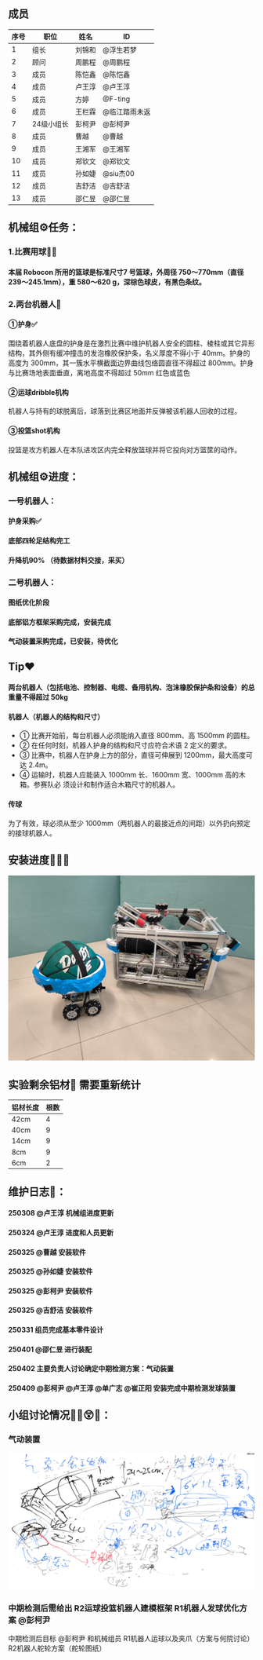 ## 成员
|序号 |职位 | 姓名  | ID|
|---|---|---|---|
| 1 |组长|刘锦和| @浮生若梦 |
| 2 |顾问|周鹏程|@周鹏程|
| 3 |成员|陈恺鑫|@陈恺鑫 |
| 4 |成员|卢王淳| @卢王淳 |
| 5 |成员|方婷| @F-ting |
| 6 |成员|王栏霖 | @临江踏雨未返 |
| 7 |24级小组长|彭柯尹| @彭柯尹 |
| 8 |成员|曹越| @曹越 |
| 9 |成员|王湘军| @王湘军 |
| 10|成员|郑钦文| @郑钦文 |
| 11|成员|孙如婕| @siu杰00 |
| 12|成员|吉舒洁| @吉舒洁 |
| 13|成员|邵仁昱| @邵仁昱|
<p align="left"> 
<div align="left">
</p>




## 机械组⚙️任务：
### 1.比赛用球🏀✅
#### 本届 Robocon 所用的篮球是标准尺寸7 号篮球，外周径 750～770mm（直径239～245.1mm），重 580～620 g，深棕色球皮，有黑色条纹。

### 2.**两台**机器人🤖

#### **①护身**✅
围绕着机器人底盘的护身是在激烈比赛中维护机器人安全的圆柱、棱柱或其它异形结构，其外侧有缓冲撞击的发泡橡胶保护条，名义厚度不得小于 40mm。护身的高度为 300mm，其一簇水平横截面边界曲线包络圆直径不得超过 800mm。护身与比赛场地表面垂直，离地高度不得超过 50mm
红色或蓝色
#### **②运球dribble机构**
机器人与持有的球脱离后，球落到比赛区地面并反弹被该机器人回收的过程。

#### **③投篮shot机构**
投篮是攻方机器人在本队进攻区内完全释放篮球并将它投向对方篮筐的动作。



## 机械组⚙️进度：
### **一号**机器人：
#### 护身采购✅    
#### 底部四轮足结构完工
#### 升降机90% （待数据材料交接，采买）

### **二号**机器人：
#### 图纸优化阶段
#### 底部铝方框架采购完成，安装完成
#### 气动装置采购完成，已安装，待优化

## Tip❤️
#### 两台机器人（包括电池、控制器、电缆、备用机构、泡沫橡胶保护条和设备）的总重量不得超过 50kg
#### 机器人（机器人的结构和尺寸）
- ① 比赛开始前，每台机器人必须能纳入直径 800mm、高 1500mm 的圆柱。
- ② 在任何时刻，机器人护身的结构和尺寸应符合术语 2 定义的要求。
- ③ 比赛中，机器人在护身上方的部分，直径可伸展到 1200mm，最大高度可达 2.4m。
- ④ 运输时，机器人应能装入 1000mm 长、1600mm 宽、1000mm 高的木箱。参赛队必
须设计和制作适合木箱尺寸的机器人。
#### 传球
为了有效，球必须从至少 1000mm（两机器人的最接近点的间距）以外扔向预定的接球机器人。

## 安装进度🏃‍♂️‍➡️
![输入图片说明](a959ac655d540345d5ace97a55651419_.jpg)
## 实验剩余铝材🔩 需要重新统计
| 铝材长度 | 根数 |
|----------|------|
| 42cm     | 4    |
| 40cm     | 9    |
| 14cm     | 9    |
| 8cm      | 9    |
| 6cm      | 2    |

## 维护日志📓：
#### 250308  @卢王淳 机械组进度更新
#### 250324  @卢王淳 进度和人员更新
#### 250325  @曹越 安装软件
#### 250325  @孙如婕 安装软件
#### 250325  @彭柯尹 安装软件
#### 250325  @吉舒洁 安装软件
#### 250331  组员完成基本零件设计
#### 250401  @邵仁昱 进行装配
#### 250402  主要负责人讨论确定中期检测方案：气动装置
#### 250409   @彭柯尹  @卢王淳  @单广志 @崔正阳 安装完成中期检测发球装置
## 小组讨论情况😶‍🌫️😲✨：
### 气动装置
![输入图片说明](%E5%BE%AE%E4%BF%A1%E5%9B%BE%E7%89%87_20250406194703.jpg)
### 中期检测后需给出 R2运球投篮机器人建模框架 R1机器人发球优化方案 @彭柯尹

中期检测后目标 @彭柯尹  和机械组员
R1机器人运球以及夹爪（方案与何院讨论）
R2机器人舵轮方案（舵轮图纸）












 